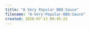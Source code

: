 ```yaml
---
title: "A Very Popular BBQ Sauce"
filename: "A-Very-Popular-BBQ-Sauce"
created: 2020-07-13 09:45:22
---
```

